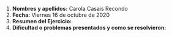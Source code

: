 1. **Nombres y apellidos:** Carola Casais Recondo
2. **Fecha:** Viernes 16 de octubre de 2020
3. **Resumen del Ejercicio:** 
4. **Dificultad o problemas presentados y como se resolvieron:** 
